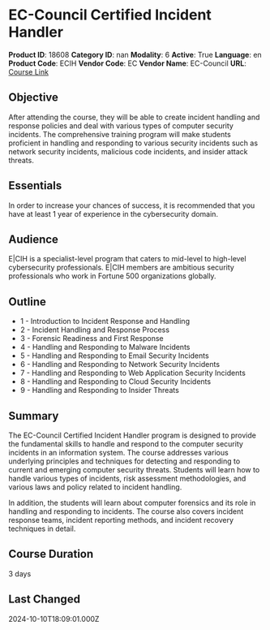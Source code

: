 # EC-Council Certified Incident Handler

**Product ID**: 18608
**Category ID**: nan
**Modality**: 6
**Active**: True
**Language**: en
**Product Code**: ECIH
**Vendor Code**: EC
**Vendor Name**: EC-Council
**URL**: [Course Link](https://www.fastlaneus.com/course/ec-ecih)

## Objective
After attending the course, they will be able to create incident handling and response policies and deal with various types of computer security incidents. The comprehensive training program will make students proficient in handling and responding to various security incidents such as network security incidents, malicious code incidents, and insider attack threats.

## Essentials
In order to increase your chances of success, it is recommended that you have at least 1 year of experience in the cybersecurity domain.

## Audience
E|CIH is a specialist-level program that caters to mid-level to high-level cybersecurity professionals. E|CIH members are ambitious security professionals who work in Fortune 500 organizations globally.

## Outline
- 1 - Introduction to Incident Response and Handling
- 2 - Incident Handling and Response Process
- 3 - Forensic Readiness and First Response
- 4 - Handling and Responding to Malware Incidents
- 5 - Handling and Responding to Email Security Incidents
- 6 - Handling and Responding to Network Security Incidents
- 7 - Handling and Responding to Web Application Security Incidents
- 8 - Handling and Responding to Cloud Security Incidents
- 9 - Handling and Responding to Insider Threats

## Summary
The EC-Council Certified Incident Handler program is designed to provide the fundamental skills to handle and respond to the computer security incidents in an information system. The course addresses various underlying principles and techniques for detecting and responding to current and emerging computer security threats. Students will learn how to handle various types of incidents, risk assessment methodologies, and various laws and policy related to incident handling.

In addition, the students will learn about computer forensics and its role in handling and responding to incidents. The course also covers incident response teams, incident reporting methods, and incident recovery techniques in detail.

## Course Duration
3 days

## Last Changed
2024-10-10T18:09:01.000Z
